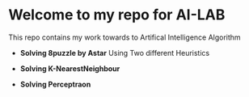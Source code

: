 # Welcome to my repo for AI-LAB
  This repo contains my work towards to Artifical Intelligence Algorithm 
  

- __Solving 8puzzle by Astar__
  Using Two different Heuristics 

- __Solving K-NearestNeighbour__
  

- __Solving Perceptraon__



